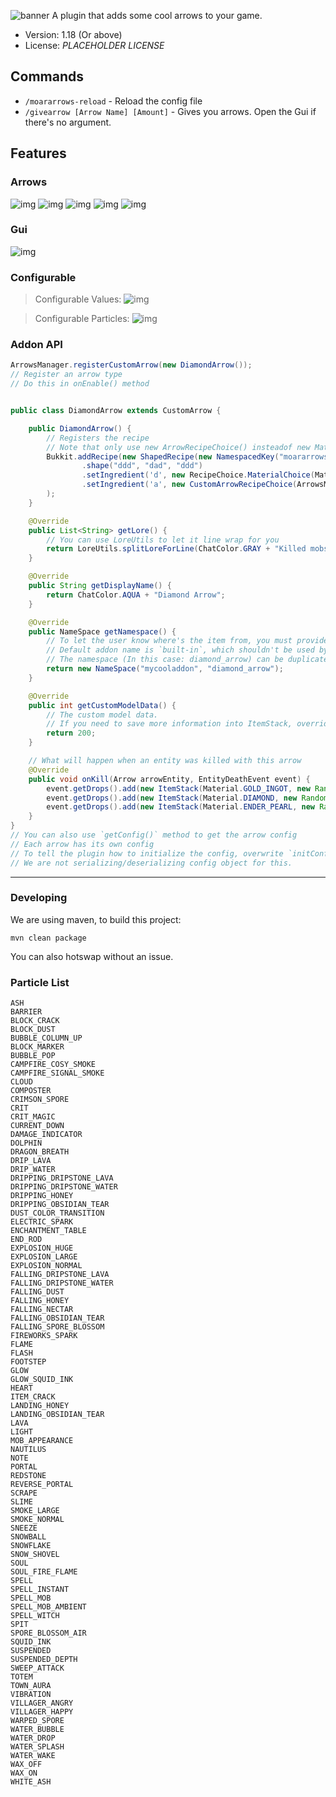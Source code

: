 
![banner](https://storage.gato.host/61068f9c11c02e002297ebf2/3y8JQYgn2.png)
A plugin that adds some cool arrows to your game.
- Version: 1.18 (Or above)
- License: *PLACEHOLDER LICENSE*

## Commands
- `/moararrows-reload` - Reload the config file
- `/givearrow [Arrow Name] [Amount]` - Gives you arrows. Open the Gui if there's no argument.

## Features
### Arrows
![img](https://storage.gato.host/61068f9c11c02e002297ebf2/sNwX03NND.png)
![img](https://storage.gato.host/61068f9c11c02e002297ebf2/LKfkL6cKV.png)
![img](https://storage.gato.host/61068f9c11c02e002297ebf2/8BOEWlvfH.png)
![img](https://storage.gato.host/61068f9c11c02e002297ebf2/d17tlwxBn.png)
![img](https://storage.gato.host/61068f9c11c02e002297ebf2/x85rnXBqW.png)

### Gui
![img](https://storage.gato.host/61068f9c11c02e002297ebf2/90kD3n9BA.png)

### Configurable
> Configurable Values:
![img](https://storage.gato.host/61068f9c11c02e002297ebf2/Az4__sXl7.png)


> Configurable Particles:
![img](https://storage.gato.host/61068f9c11c02e002297ebf2/LCTW73pBR.png)



### Addon API
```java
ArrowsManager.registerCustomArrow(new DiamondArrow());
// Register an arrow type
// Do this in onEnable() method


public class DiamondArrow extends CustomArrow {

    public DiamondArrow() {
        // Registers the recipe
        // Note that only use new ArrowRecipeChoice() insteadof new MaterialChoice(Material.ARROW) 
        Bukkit.addRecipe(new ShapedRecipe(new NamespacedKey("moararrows", "diamond_arrow"), new ItemStackBuilder(newItemStack()).setAmount(1).build())
                .shape("ddd", "dad", "ddd")
                .setIngredient('d', new RecipeChoice.MaterialChoice(Material.DIAMOND))
                .setIngredient('a', new CustomArrowRecipeChoice(ArrowsManager.BUNDLE_OF_ARROWS))
        );
    }

    @Override
    public List<String> getLore() {
        // You can use LoreUtils to let it line wrap for you
        return LoreUtils.splitLoreForLine(ChatColor.GRAY + "Killed mobs will drop ender pearl, diamonds and gold.");
    }

    @Override
    public String getDisplayName() {
        return ChatColor.AQUA + "Diamond Arrow";
    }

    @Override
    public NameSpace getNamespace() {
        // To let the user know where's the item from, you must provide addon name.
        // Default addon name is `built-in`, which shouldn't be used by addons
        // The namespace (In this case: diamond_arrow) can be duplicated as long as addon name isn't the same
        return new NameSpace("mycooladdon", "diamond_arrow");
    }

    @Override
    public int getCustomModelData() {
        // The custom model data.
        // If you need to save more information into ItemStack, override the newItemStack() method
        return 200;
    }

    // What will happen when an entity was killed with this arrow
    @Override
    public void onKill(Arrow arrowEntity, EntityDeathEvent event) {
        event.getDrops().add(new ItemStack(Material.GOLD_INGOT, new Random().nextInt(DIAMOND_ARROW_GOLD_DROPS_MAX - DIAMOND_ARROW_GOLD_DROPS_MIN) + DIAMOND_ARROW_GOLD_DROPS_MIN));
        event.getDrops().add(new ItemStack(Material.DIAMOND, new Random().nextInt(DIAMOND_ARROW_DIAMOND_DROPS_MAX - DIAMOND_ARROW_DIAMOND_DROPS_MIN) + DIAMOND_ARROW_DIAMOND_DROPS_MIN));
        event.getDrops().add(new ItemStack(Material.ENDER_PEARL, new Random().nextInt(DIAMOND_ARROW_ENDER_PEARL_DROPS_MAX - DIAMOND_ARROW_ENDER_PEARL_DROPS_MIN) + DIAMOND_ARROW_ENDER_PEARL_DROPS_MIN));
    }
}
// You can also use `getConfig()` method to get the arrow config
// Each arrow has its own config
// To tell the plugin how to initialize the config, overwrite `initConfig()` method
// We are not serializing/deserializing config object for this.
```

-----

### Developing
We are using maven, to build this project:
```shell
mvn clean package
```
You can also hotswap without an issue.

### Particle List
```
ASH
BARRIER
BLOCK_CRACK
BLOCK_DUST
BUBBLE_COLUMN_UP
BLOCK_MARKER
BUBBLE_POP
CAMPFIRE_COSY_SMOKE
CAMPFIRE_SIGNAL_SMOKE
CLOUD
COMPOSTER
CRIMSON_SPORE
CRIT
CRIT_MAGIC
CURRENT_DOWN
DAMAGE_INDICATOR
DOLPHIN
DRAGON_BREATH
DRIP_LAVA
DRIP_WATER
DRIPPING_DRIPSTONE_LAVA
DRIPPING_DRIPSTONE_WATER
DRIPPING_HONEY
DRIPPING_OBSIDIAN_TEAR
DUST_COLOR_TRANSITION
ELECTRIC_SPARK
ENCHANTMENT_TABLE
END_ROD
EXPLOSION_HUGE
EXPLOSION_LARGE
EXPLOSION_NORMAL
FALLING_DRIPSTONE_LAVA
FALLING_DRIPSTONE_WATER
FALLING_DUST
FALLING_HONEY
FALLING_NECTAR
FALLING_OBSIDIAN_TEAR
FALLING_SPORE_BLOSSOM
FIREWORKS_SPARK
FLAME
FLASH
FOOTSTEP
GLOW
GLOW_SQUID_INK
HEART
ITEM_CRACK
LANDING_HONEY
LANDING_OBSIDIAN_TEAR
LAVA
LIGHT
MOB_APPEARANCE
NAUTILUS
NOTE
PORTAL
REDSTONE
REVERSE_PORTAL
SCRAPE
SLIME
SMOKE_LARGE
SMOKE_NORMAL
SNEEZE
SNOWBALL
SNOWFLAKE
SNOW_SHOVEL
SOUL
SOUL_FIRE_FLAME
SPELL
SPELL_INSTANT
SPELL_MOB
SPELL_MOB_AMBIENT
SPELL_WITCH
SPIT
SPORE_BLOSSOM_AIR
SQUID_INK
SUSPENDED
SUSPENDED_DEPTH
SWEEP_ATTACK
TOTEM
TOWN_AURA
VIBRATION
VILLAGER_ANGRY
VILLAGER_HAPPY
WARPED_SPORE
WATER_BUBBLE
WATER_DROP
WATER_SPLASH
WATER_WAKE
WAX_OFF
WAX_ON
WHITE_ASH
```